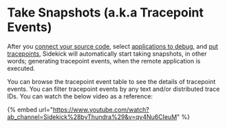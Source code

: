 # Take Snapshots (a.k.a Tracepoint Events)

After you [connect your source code](import-source-code.md), select [applications to debug](../introduction/apps-and-tracepoints-panel.md#selecting-applications-to-debug), and [put tracepoints,](set-tracepoints.md) Sidekick will automatically start taking snapshots, in other words; generating tracepoint events, when the remote application is executed.&#x20;

You can browse the tracepoint event table to see the details of tracepoint events. You can filter tracepoint events by any text and/or distributed trace IDs.  You can watch the below video as a reference:&#x20;

{% embed url="https://www.youtube.com/watch?ab_channel=Sidekick%28byThundra%29&v=qy4Nu6CIeuM" %}

&#x20;
